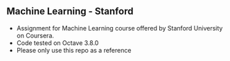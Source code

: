## Machine Learning - Stanford
- Assignment for Machine Learning course offered by Stanford University on Coursera.
- Code tested on Octave 3.8.0 
- Please only use this repo as a reference
